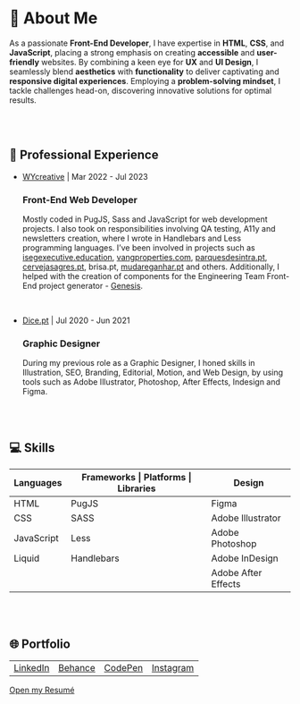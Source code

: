 <h1>👋 About Me</h1>
<p>As a passionate <strong>Front-End Developer</strong>, I have expertise in <strong>HTML</strong>, <strong>CSS</strong>, and <strong>JavaScript</strong>, placing a strong emphasis on creating <strong>accessible</strong> and <strong>user-friendly</strong> websites. By combining a keen eye for <strong>UX</strong> and <strong>UI Design</strong>, I seamlessly blend <strong>aesthetics</strong> with <strong>functionality</strong> to deliver captivating and <strong>responsive digital experiences</strong>. Employing a <strong>problem-solving mindset</strong>, I tackle challenges head-on, discovering innovative solutions for optimal results.</p>
<br><br>

<h2>💼 Professional Experience</h2>
<ul>
  <li>
    <p><a href="https://wycreative.com/">WYcreative</a> | Mar 2022 - Jul 2023</p>
    <h3>Front-End Web Developer</h3>
    <p>Mostly coded in PugJS, Sass and JavaScript for web development projects. I also took on responsibilities involving QA testing, A11y and newsletters creation, where I wrote in Handlebars and Less programming languages. I’ve been involved in projects such as <a href="https://isegexecutive.education/">isegexecutive.education</a>, <a href="https://www.vangproperties.com/en/">vangproperties.com</a>, <a href="https://www.parquesdesintra.pt/pt/">parquesdesintra.pt</a>, <a href="https://www.cervejasagres.pt/pt/">cervejasagres.pt</a>, <ahref="https://www.brisa.pt/pt/">brisa.pt</a>, <a href="https://mudareganhar.pt">mudareganhar.pt</a> and others. Additionally, I helped with the creation of components for the Engineering Team Front-End project generator - <a href="https://github.com/WYcreative/genesis">Genesis</a>.</p>
    <br>
  </li>
  <li>
    <p><a href="https://www.dice.pt/">Dice.pt</a> | Jul 2020 - Jun 2021</p>
    <h3>Graphic Designer</h3>
    <p>During my previous role as a Graphic Designer, I honed skills in Illustration, SEO, Branding, Editorial, Motion, and Web Design, by using tools such as Adobe Illustrator, Photoshop, After Effects, Indesign and Figma.</p>
  </li>
</ul>
<br><br>

<h2>💻 Skills</h2>
<table>
  <thead>
    <tr>
      <th>Languages</th>
      <th>Frameworks | Platforms | Libraries</th>
      <th>Design</th>
    </tr>
  </thead>
  <tbody>
    <tr>
      <td>HTML</td>
      <td>PugJS</td>
      <td>Figma</td>
    </tr>
    <tr>
      <td>CSS</td>
      <td>SASS</td>
      <td>Adobe Illustrator</td>
    </tr>
    <tr>
      <td>JavaScript</td>
      <td>Less</td>
      <td>Adobe Photoshop</td>
    </tr>
    <tr>
      <td>Liquid</td>
      <td>Handlebars</td>
      <td>Adobe InDesign</td>
    </tr>
    <tr>
      <td></td>
      <td></td>
      <td>Adobe After Effects</td>
    </tr>
  </tbody>
</table>
<br><br>
  
<h2>🌐 Portfolio</h2>
<table>
  <tr>
    <td><a href="https://linkedin.com/in/raul-ramos-pinto">LinkedIn</a></td>
    <td><a href="https://behance.net/raulramospinto">Behance</a></td>
    <td><a href="https://codepen.io/raulbmrp">CodePen</a></td>
    <td><a href="https://instagram.com/raulbmrp">Instagram</a></td>
  </tr>
</table>
<a href="https://drive.google.com/file/d/1Uc-wgqqPp4Uw2_E73tsM8BS1mNxl-8Gs/view?usp=sharing">Open my Resumé</a>
<br>
